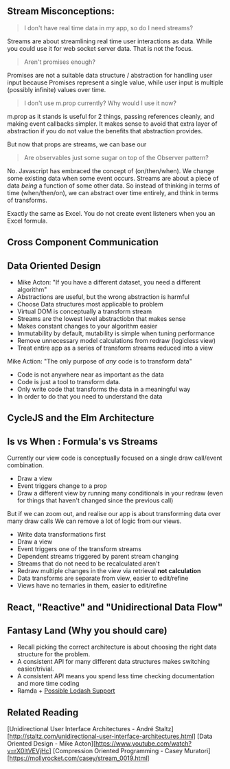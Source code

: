 Stream Misconceptions: 
----------------------

> I don't have real time data in my app, so do I need streams?

Streams are about streamlining real time user interactions as data.
While you could use it for web socket server data.  That is not the focus.

> Aren't promises enough?

Promises are not a suitable data structure / abstraction for handling user input
because Promises represent a single value, while user input is multiple (possibly infinite) 
values over time.

> I don't use m.prop currently?  Why would I use it now?

m.prop as it stands is useful for 2 things, passing references cleanly, and making event callbacks simpler.
It makes sense to avoid that extra layer of abstraction if you do not value the benefits that abstraction provides.

But now that props are streams, we can base our 

> Are observables just some sugar on top of the Observer pattern?

No.  Javascript has embraced the concept of (on/then/when).  We change some existing data when some event occurs.
Streams are about a piece of data *being* a function of some other data.  So instead of thinking in terms of time (when/then/on),
we can abstract over time entirely, and think in terms of transforms.

Exactly the same as Excel.  You do not create event listeners when you an Excel formula.

Cross Component Communication
-----------------------------

Data Oriented Design
--------------------

- Mike Acton: "If you have a different dataset, you need a different algorithm"
- Abstractions are useful, but the wrong abstraction is harmful
- Choose Data structures most applicable to problem
- Virtual DOM is conceptually a transform stream
- Streams are the lowest level abstractiobn that makes sense
- Makes constant changes to your algorithm easier
- Immutability by default, mutability is simple when tuning performance
- Remove unnecessary model calculations from redraw (logicless view)
- Treat entire app as a series of transform streams reduced into a view

Mike Action: "The only purpose of *any* code is to transform data"

- Code is not anywhere near as important as the data
- Code is just a tool to transform data.
- Only write code that transforms the data in a meaningful way
- In order to do that you need to understand the data

CycleJS and the Elm Architecture
--------------------------------

Is vs When : Formula's vs Streams
---------------------------------

Currently our view code is conceptually focused on a single draw call/event combination.

- Draw a view
- Event triggers change to a prop
- Draw a different view by running many conditionals in your redraw (even for things that haven't changed since the previous call)

But if we can zoom out, and realise our app is about transforming data over many draw calls
We can remove a lot of logic from our views.

- Write data transformations first
- Draw a view
- Event triggers one of the transform streams
- Dependent streams triggered by parent stream changing
- Streams that do not need to be recalculated aren't
- Redraw multiple changes in the view via retrieval **not calculation**
- Data transforms are separate from view, easier to edit/refine
- Views have no ternaries in them, easier to edit/refine


React, "Reactive" and "Unidirectional Data Flow"
------------------------------------------------


Fantasy Land (Why you should care)
----------------------------------

- Recall picking the correct architecture is about choosing the right data structure for the problem.
- A consistent API for many different data structures makes switching easier/trivial.
- A consistent API means you spend less time checking documentation and more time coding
- Ramda + [Possible Lodash Support](https://github.com/lodash/lodash/issues/2406)


Related Reading
---------------

[Unidirectional User Interface Architectures - André Staltz][http://staltz.com/unidirectional-user-interface-architectures.html]
[Data Oriented Design - Mike Acton][https://www.youtube.com/watch?v=rX0ItVEVjHc]
[Compression Oriented Programming - Casey Muratori][https://mollyrocket.com/casey/stream_0019.html]

